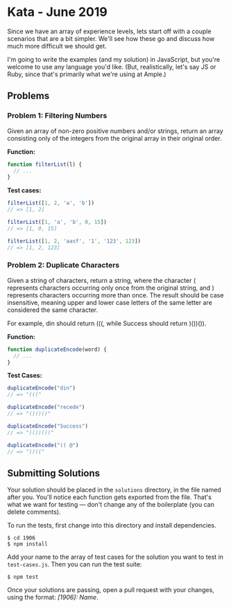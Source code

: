 Kata - June 2019
==========

Since we have an array of experience levels, lets start off with a couple scenarios that are a bit simpler. We'll see how these go and discuss how much more difficult we should get.

I'm going to write the examples (and my solution) in JavaScript, but you're welcome to use any language you'd like. (But, realistically, let's say JS or Ruby, since that's primarily what we're using at Ample.)

Problems
----------

### Problem 1: Filtering Numbers

Given an array of non-zero positive numbers and/or strings, return an array consisting only of the integers from the original array in their original order.

**Function:**

```js
function filterList(l) {
  // ...
}
```

**Test cases:**

```js
filterList([1, 2, 'a', 'b'])
// => [1, 2]

filterList([1, 'a', 'b', 0, 15])
// => [1, 0, 15]

filterList([1, 2, 'aasf', '1', '123', 123])
// => [1, 2, 123]
```

### Problem 2: Duplicate Characters

Given a string of characters, return a string, where the character ( represents characters occurring only once from the original string, and ) represents characters occurring more than once. The result should be case insensitive, meaning upper and lower case letters of the same letter are considered the same character.

For example, din should return (((, while Success should return )())()).

**Function:**

```js
function duplicateEncode(word) {
  // ...
}
```

**Test Cases:**

```js
duplicateEncode("din")
// => "((("

duplicateEncode("recede")
// => "()()()"

duplicateEncode("Success")
// => ")())())"

duplicateEncode("(( @")
// => "))(("
```

Submitting Solutions
----------

Your solution should be placed in the `solutions` directory, in the file named after you. You'll notice each function gets exported from the file. That's what we want for testing — don't change any of the boilerplate (you can delete comments).

To run the tests, first change into this directory and install dependencies.

    $ cd 1906
    $ npm install

Add your name to the array of test cases for the solution you want to test in `test-cases.js`. Then you can run the test suite:

    $ npm test

Once your solutions are passing, open a pull request with your changes, using the format: _[1906]: Name_.
